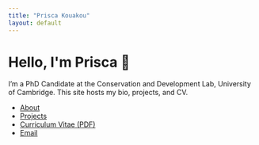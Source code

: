 ```yaml
---
title: "Prisca Kouakou"
layout: default
---
```


# Hello, I'm Prisca 👋

I’m a PhD Candidate at the Conservation and Development Lab, University of Cambridge. This site hosts my bio, projects, and CV.

- [About](about.md)
- [Projects](projects.md)
- [Curriculum Vitae (PDF)](docs/CV.pdf)  <!-- this will work after step 3 -->
- [Email](mailto:you@example.com)
